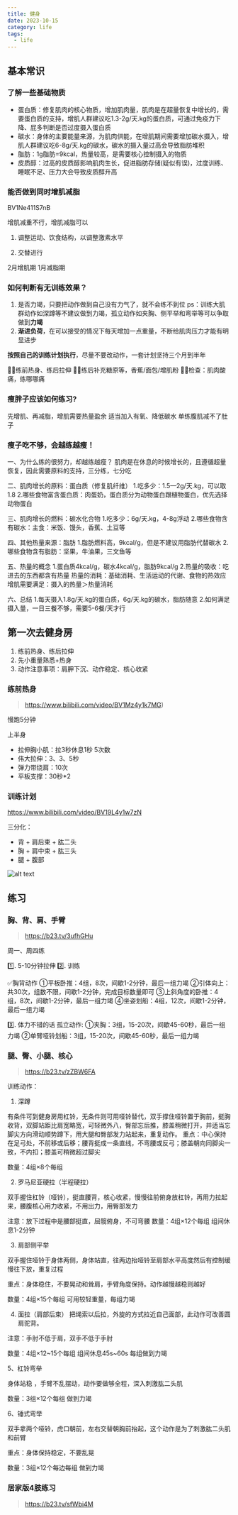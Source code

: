 ```yaml
---
title: 健身
date: 2023-10-15
category: life
tags: 
  - life
---
```


<!-- more -->


## 基本常识

### 了解一些基础物质

- 蛋白质：修复肌肉的核心物质，增加肌肉量，肌肉是在超量恢复中增长的，需要蛋白质的支持，增肌人群建议吃1.3-2g/天.kg的蛋白质，可通过免疫力下降、屁多判断是否过度摄入蛋白质
- 碳水：身体的主要能量来源，为肌肉供能，在增肌期间需要增加碳水摄入，增肌人群建议吃6-8g/天.kg的碳水，碳水的摄入量过高会导致脂肪堆积
- 脂肪：1g脂肪=9kcal，热量较高，是需要核心控制摄入的物质
- 皮质醇：过高的皮质醇影响肌肉生长，促进脂肪存储(疑似有误)，过度训练、睡眠不足、压力大会导致皮质醇升高


### 能否做到同时增肌减脂

BV1Ne411S7nB

增肌减重不行，增肌减脂可以

1. 调整运动、饮食结构，以调整激素水平

2. 交替进行
<!-- 怎么吃 -->
2月增肌期
1月减脂期

### 如何判断有无训练效果？

1. 是否力竭，只要把动作做到自己没有力气了，就不会练不到位
ps：训练大肌群动作如深蹲等不建议做到力竭，孤立动作如夹胸、侧平举和弯举等可以争取做到**力竭**
2. **渐进负荷**，在可以接受的情况下每天增加一点重量，不断给肌肉压力才能有明显进步

**按照自己的训练计划执行**，尽量不要改动作，一套计划坚持三个月到半年

🏋🏻练前热身、练后拉伸
⛹🏻练后补充糖原等，香蕉/面包/增肌粉
🚴🏻检查：肌肉酸痛，练哪哪痛

### 瘦胖子应该如何练习?

先增肌、再减脂，增肌需要热量盈余
适当加入有氧、降低碳水
单练腹肌减不了肚子



### 瘦子吃不够，会越练越瘦！

一、为什么练的很努力，却越练越瘦？
肌肉是在休息的时候增长的，且遵循超量恢复，因此需要原料的支持，三分练，七分吃

二、肌肉增长的原料：蛋白质（修复肌纤维）
1.吃多少：1.5—2g/天.kg，可以取1.8
2.哪些食物富含蛋白质：肉蛋奶，蛋白质分为动物蛋白跟植物蛋白，优先选择动物蛋白

三、肌肉增长的燃料：碳水化合物
1.吃多少：6g/天.kg，4-8g浮动
2.哪些食物含有碳水：主食：米饭、馒头，香蕉、土豆等

四、其他热量来源：脂肪
1.脂肪燃料高，9kcal/g，但是不建议用脂肪代替碳水
2.哪些食物含有脂肪：坚果，牛油果，三文鱼等

五、热量的概念
1.蛋白质4kcal/g，碳水4kcal/g，脂肪9kcal/g
2.热量的吸收：吃进去的东西都含有热量
热量的消耗：基础消耗、生活运动的代谢、食物的热效应
增肌需要满足：摄入的热量＞热量消耗

六、总结
1.每天摄入1.8g/天.kg的蛋白质，6g/天.kg的碳水，脂肪随意
2.如何满足摄入量，一日三餐不够，需要5-6餐/天才行


## 第一次去健身房

1. 练前热身、练后拉伸
2. 先小重量熟悉+热身
3. 动作注意事项：肩胛下沉、动作稳定、核心收紧

### 练前热身

> https://www.bilibili.com/video/BV1Mz4y1k7MG)

慢跑5分钟

上半身

- 拉伸胸小肌：拉3秒休息1秒 5次数
- 伟大拉伸：3、3、5秒
- 弹力带绕肩：10次
- 平板支撑：30秒*2

### 训练计划

https://www.bilibili.com/video/BV19L4y1w7zN

三分化：
- 背 + 肩后束 + 肱二头
- 胸 + 肩中束 + 肱三头
- 腿 + 腹部

![alt text](image.png)



## 练习

### 胸、背、肩、手臂

> https://b23.tv/3ufhGHu

周一、周四练

1️⃣. 5-10分钟拉伸
2️⃣. 训练

✅胸背动作
①平板卧推：4组，8次，间歇1-2分钟，最后一组力竭
②引体向上：共30次，组数不限，间歇1-2分钟，完成目标数量即可
③上斜角度的卧推：4组，8次，间歇1-2分钟，最后一组力竭
④坐姿划船：4组，12次，间歇1-2分钟，最后一组力竭

3️⃣. 体力不错的话
孤立动作:
①夹胸：3组，15-20次，间歇45-60秒，最后一组力竭
②单臂哑铃划船：3组，15-20次，间歇45-60秒，最后一组力竭


### 腿、臀、小腿、核心

> https://b23.tv/zZBW6FA

训练动作：

1. 深蹲

有条件可到健身房用杠铃，无条件则可用哑铃替代，双手撑住哑铃置于胸前，挺胸收背，双脚站距比肩宽略宽，可轻微外八，臀部忘后推，膝盖稍微打开，并适当忘脚尖方向滑动顺势蹲下，用大腿和臀部发力站起来，重复动作。
重点：中心保持在足弓处，不前移或后移；腰背挺成一条直线，不弯腰或反弓；膝盖朝向同脚尖一致，不内扣；膝盖可稍微超过脚尖

数量：4组×8个每组

2. 罗马尼亚硬拉（半程硬拉）

双手握住杠铃（哑铃），挺直腰背，核心收紧，慢慢往前俯身放杠铃，再用力拉起来，腰腹核心用力收紧，不用出力，用臀部发力

注意：放下过程中是腰部挺直，屈髋俯身，不可弯腰
数量：4组×12个每组 组间休息1-2分钟

3. 肩部侧平举

双手握住哑铃于身体两侧，身体站直，往两边抬哑铃至肩部水平高度然后有控制缓慢往下放，重复过程

重点：身体稳住，不要晃动和耸肩，手臂角度保持。动作越慢越稳则越好

数量：4组×15个每组 可用较轻重量，每组力竭

4. 面拉（肩部后束）
把绳索以后拉，外旋的方式拉近自己面部，此动作可改善圆肩驼背。

注意：手肘不低于肩，双手不低于手肘

数量：4组×12~15个每组 组间休息45s~60s 每组做到力竭

5、杠铃弯举

身体站稳 ，手臂不乱摆动，动作要做够全程，深入刺激肱二头肌

数量：3组×12个每组 做到力竭

6、锤式弯举

双手拿两个哑铃，虎口朝前，左右交替朝胸前抬起，这个动作是为了刺激肱二头肌和前臂

重点：身体保持稳定，不要乱晃

数量：3组×12个每边每组 做到力竭

### 居家版4肢练习

> https://b23.tv/sfWbi4M